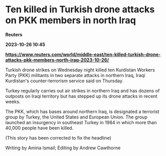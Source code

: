 # Ten killed in Turkish drone attacks on PKK members in north Iraq
**Reuters**

**2023-10-26 10:45**

**https://www.reuters.com/world/middle-east/ten-killed-turkish-drone-attacks-pkk-members-north-iraq-2023-10-26/**

Turkish drone strikes on Wednesday night killed ten Kurdistan Workers Party (PKK) militants in two separate attacks in northern Iraq, Iraqi Kurdistan's counter-terrorism service said on Thursday.

Turkey regularly carries out air strikes in northern Iraq and has dozens of outposts on Iraqi territory but has stepped up its drone attacks in recent weeks.

The PKK, which has bases around northern Iraq, is designated a terrorist group by Turkey, the United States and European Union. The group launched an insurgency in southeast Turkey in 1984 in which more than 40,000 people have been killed.

(This story has been corrected to fix the headline)

Writing by Amina Ismail; Editing by Andrew Cawthorne